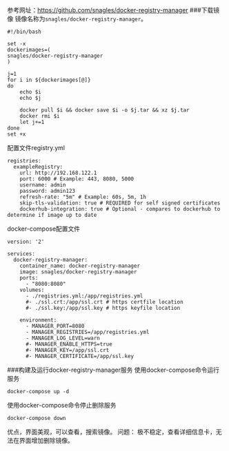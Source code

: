 参考网址：https://github.com/snagles/docker-registry-manager
###下载镜像
镜像名称为```snagles/docker-registry-manager```。
```
#!/bin/bash

set -x
dockerimages=(
snagles/docker-registry-manager
)

j=1
for i in ${dockerimages[@]}
do
    echo $i
    echo $j

    docker pull $i && docker save $i -o $j.tar && xz $j.tar
    docker rmi $i
    let j+=1
done
set +x

```

配置文件registry.yml
```
registries:
  exampleRegistry:
    url: http://192.168.122.1
    port: 6000 # Example: 443, 8080, 5000
    username: admin
    password: admin123
    refresh-rate: "5m" # Example: 60s, 5m, 1h
    skip-tls-validation: true # REQUIRED for self signed certificates
    dockerhub-integration: true # Optional - compares to dockerhub to determine if image up to date
```
docker-compose配置文件
```
version: '2'

services:
  docker-registry-manager:
    container_name: docker-registry-manager
    image: snagles/docker-registry-manager
    ports:
      - "8080:8080"
    volumes:
      - ./registries.yml:/app/registries.yml
      #- ./ssl.crt:/app/ssl.crt # https certfile location
      #- ./ssl.key:/app/ssl.key # https keyfile location

    environment:
      - MANAGER_PORT=8080
      - MANAGER_REGISTRIES=/app/registries.yml
      - MANAGER_LOG_LEVEL=warn
      #- MANAGER_ENABLE_HTTPS=true
      #- MANAGER_KEY=/app/ssl.crt
      #- MANAGER_CERTIFICATE=/app/ssl.key
```
###构建及运行docker-registry-manager服务
使用docker-compose命令运行服务
```
docker-compose up -d
```
使用docker-compose命令停止删除服务
```
docker-compose down
```
优点，界面美观，可以查看，搜索镜像。
问题： 极不稳定，查看详细信息卡，无法在界面增加删除镜像。